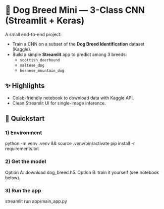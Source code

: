 # 🐶 Dog Breed Mini — 3-Class CNN (Streamlit + Keras)

A small end-to-end project:
- Train a CNN on a subset of the **Dog Breed Identification** dataset (Kaggle).
- Build a simple **Streamlit** app to predict among 3 breeds:
  - `scottish_deerhound`
  - `maltese_dog`
  - `bernese_mountain_dog`
## ✨ Highlights
- Colab-friendly notebook to download data with Kaggle API.
- Clean Streamlit UI for single-image inference.

## 🚀 Quickstart

### 1) Environment
python -m venv .venv && source .venv/bin/activate 
pip install -r requirements.txt

### 2) Get the model 
Option A: download dog_breed.h5.
Option B: train it yourself (see notebook below).

### 3) Run the app
streamlit run app/main_app.py




